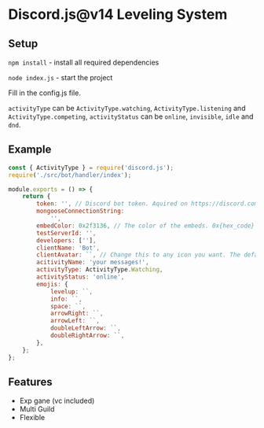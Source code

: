 # Discord.js@v14 Leveling System

## Setup

`npm install` - install all required dependencies

`node index.js` - start the project

Fill in the config.js file.

`activityType` can be `ActivityType.watching`, `ActivityType.listening` and `ActivityType.competing`,
`activityStatus` can be `online`, `invisible`, `idle` and `dnd`.

## Example
```js
const { ActivityType } = require('discord.js');
require('./src/bot/handler/index');

module.exports = () => {
	return {
		token: '', // Discord bot token. Aquired on https://discord.com/developers/applications
		mongooseConnectionString:
			'',
		embedColor: 0x2f3136, // The color of the embeds. 0x{hex_code}
		testServerId: '',
		developers: [''],
		clientName: 'Bot',
		clientAvatar: ``, // Change this to any icon you want. The default is the bot's current avatar icon (./handler/index line:35)
		acitivityName: 'your messages!',
		activityType: ActivityType.Watching,
		activityStatus: 'online',
		emojis: {
			levelup: ``,
			info: ``,
			space: ``,
			arrowRight: ``,
			arrowLeft: ``,
			doubleLeftArrow: ``,
			doubleRightArrow: ``,
		},
	};
};
```

## Features

- Exp gane (vc included)
- Multi Guild
- Flexible